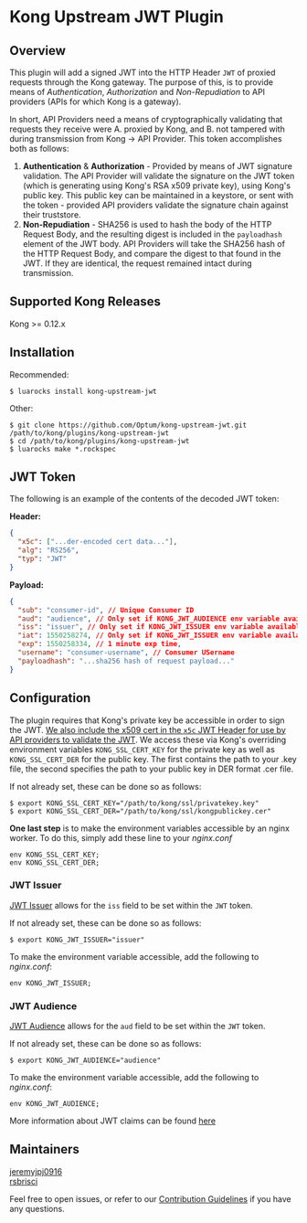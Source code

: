 # Kong Upstream JWT Plugin
## Overview
This plugin will add a signed JWT into the HTTP Header `JWT` of proxied requests through the Kong gateway. The purpose of this, is to provide means of _Authentication_, _Authorization_ and _Non-Repudiation_ to API providers (APIs for which Kong is a gateway).

In short, API Providers need a means of cryptographically validating that requests they receive were A. proxied by Kong, and B. not tampered with during transmission from Kong -> API Provider. This token accomplishes both as follows:
1. **Authentication** & **Authorization** - Provided by means of JWT signature validation. The API Provider will validate the signature on the JWT token (which is generating using Kong's RSA x509 private key), using Kong's public key. This public key can be maintained in a keystore, or sent with the token - provided API providers validate the signature chain against their truststore.
2. **Non-Repudiation** - SHA256 is used to hash the body of the HTTP Request Body, and the resulting digest is included in the `payloadhash` element of the JWT body. API Providers will take the SHA256 hash of the HTTP Request Body, and compare the digest to that found in the JWT. If they are identical, the request remained intact during transmission.

## Supported Kong Releases
Kong >= 0.12.x 

## Installation
Recommended:
```
$ luarocks install kong-upstream-jwt
```
Other:
```
$ git clone https://github.com/Optum/kong-upstream-jwt.git /path/to/kong/plugins/kong-upstream-jwt
$ cd /path/to/kong/plugins/kong-upstream-jwt
$ luarocks make *.rockspec
```

## JWT Token
The following is an example of the contents of the decoded JWT token:

**Header:**
```json
{
  "x5c": ["...der-encoded cert data..."],
  "alg": "RS256",
  "typ": "JWT"
}
```

**Payload:**
```json
{
  "sub": "consumer-id", // Unique Consumer ID
  "aud": "audience", // Only set if KONG_JWT_AUDIENCE env variable available
  "iss": "issuer", // Only set if KONG_JWT_ISSUER env variable available
  "iat": 1550258274, // Only set if KONG_JWT_ISSUER env variable available
  "exp": 1550258334, // 1 minute exp time,
  "username": "consumer-username", // Consumer USername
  "payloadhash": "...sha256 hash of request payload..."
}
```

## Configuration
The plugin requires that Kong's private key be accessible in order to sign the JWT. [We also include the x509 cert in the `x5c` JWT Header for use by API providers to validate the JWT](https://tools.ietf.org/html/rfc7515#section-4.1.6). We access these via Kong's overriding environment variables `KONG_SSL_CERT_KEY` for the private key as well as `KONG_SSL_CERT_DER` for the public key. The first contains the path to your .key file, the second specifies the path to your public key in DER format .cer file.

If not already set, these can be done so as follows:
```
$ export KONG_SSL_CERT_KEY="/path/to/kong/ssl/privatekey.key"
$ export KONG_SSL_CERT_DER="/path/to/kong/ssl/kongpublickey.cer"
```

**One last step** is to make the environment variables accessible by an nginx worker. To do this, simply add these line to your _nginx.conf_
```
env KONG_SSL_CERT_KEY;
env KONG_SSL_CERT_DER;
```

### JWT Issuer
[JWT Issuer](https://tools.ietf.org/html/rfc7519#section-4.1.1) allows for the `iss` field to be set within the `JWT` token.

If not already set, these can be done so as follows:
```
$ export KONG_JWT_ISSUER="issuer"
```

To make the environment variable accessible, add the following to _nginx.conf_:
```
env KONG_JWT_ISSUER;
```

### JWT Audience
[JWT Audience](https://tools.ietf.org/html/rfc7519#section-4.1.3) allows for the `aud` field to be set within the `JWT` token.

If not already set, these can be done so as follows:
```
$ export KONG_JWT_AUDIENCE="audience"
```

To make the environment variable accessible, add the following to _nginx.conf_:
```
env KONG_JWT_AUDIENCE;
```

More information about JWT claims can be found [here](https://tools.ietf.org/html/rfc7519#section-4)

## Maintainers
[jeremyjpj0916](https://github.com/jeremyjpj0916)  
[rsbrisci](https://github.com/rsbrisci)  

Feel free to open issues, or refer to our [Contribution Guidelines](https://github.com/Optum/kong-upstream-jwt/blob/master/CONTRIBUTING.md) if you have any questions.
